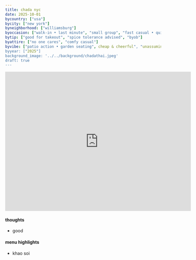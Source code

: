 ```yaml
---
title: chada nyc
date: 2025-10-01
bycountry: ["usa"]
bycity: ["new york"]
byneighborhood: ["williamsburg"]
byoccasion: ["walk-in • last minute", "small group", "fast casual • quick lunch", "date night"]
bytip: ["good for takeout", "spice tolerance advised", "byob"]
byattire: ["no one cares", "comfy casual"]
byvibe: ["patio action • garden seating", cheap & cheerful", "unassuming", "ugly delicious", "low-key", "friendly staff • welcoming", "tried & true"]
byyear: ["2025"]
background_image: '../../background/chadathai.jpeg'
draft: true
---
```


<iframe src="https://www.google.com/maps/embed?pb=!1m18!1m12!1m3!1d6047.010837813315!2d-74.00473592335719!3d40.728902971391115!2m3!1f0!2f0!3f0!3m2!1i1024!2i768!4f13.1!3m3!1m2!1s0x89c25900043614e3%3A0x39f607531d60a972!2sCHADA%20NYC!5e0!3m2!1sen!2sus!4v1761107355964!5m2!1sen!2sus" width="600" height="450" style="border:0;" allowfullscreen="" loading="lazy" referrerpolicy="no-referrer-when-downgrade"></iframe>

#### thoughts
* good

#### menu highlights
* khao soi